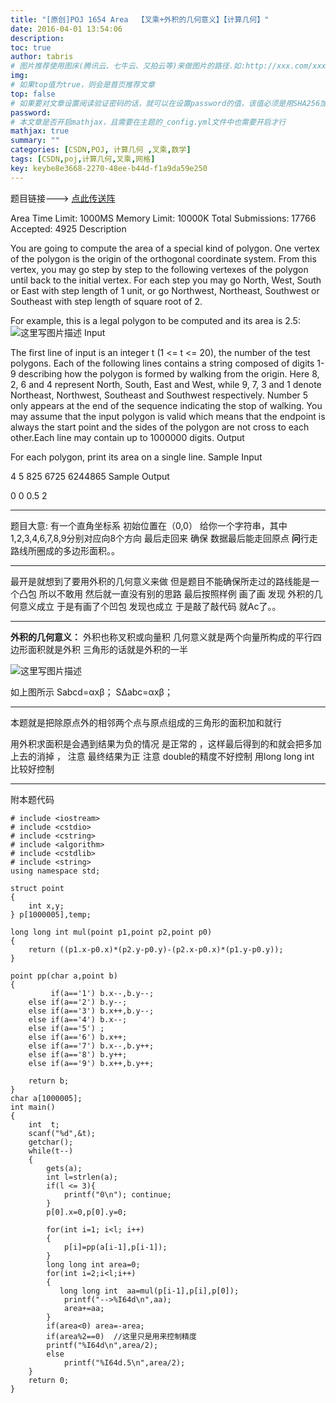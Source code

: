 ```yaml
---
title: "[原创]POJ 1654 Area  【叉乘+外积的几何意义】【计算几何】"
date: 2016-04-01 13:54:06
description:
toc: true
author: tabris
# 图片推荐使用图床(腾讯云、七牛云、又拍云等)来做图片的路径.如:http://xxx.com/xxx.jpg
img:
# 如果top值为true，则会是首页推荐文章
top: false
# 如果要对文章设置阅读验证密码的话，就可以在设置password的值，该值必须是用SHA256加密后的密码，防止被他人识破
password:
# 本文章是否开启mathjax，且需要在主题的_config.yml文件中也需要开启才行
mathjax: true
summary: ""
categories: [CSDN,POJ, 计算几何 ,叉乘,数学]
tags: [CSDN,poj,计算几何,叉乘,网格]
key: keybe8e3668-2270-48ee-b44d-f1a9da59e250
---
```


题目链接---> [点此传送阵](http://poj.org/problem?id=1654)

Area
Time Limit: 1000MS		Memory Limit: 10000K
Total Submissions: 17766		Accepted: 4925
Description

You are going to compute the area of a special kind of polygon. One vertex of the polygon is the origin of the orthogonal coordinate system. From this vertex, you may go step by step to the following vertexes of the polygon until back to the initial vertex. For each step you may go North, West, South or East with step length of 1 unit, or go Northwest, Northeast, Southwest or Southeast with step length of square root of 2.

For example, this is a legal polygon to be computed and its area is 2.5:
![这里写图片描述](http://poj.org/images/1654_1.jpg)
Input

The first line of input is an integer t (1 <= t <= 20), the number of the test polygons. Each of the following lines contains a string composed of digits 1-9 describing how the polygon is formed by walking from the origin. Here 8, 2, 6 and 4 represent North, South, East and West, while 9, 7, 3 and 1 denote Northeast, Northwest, Southeast and Southwest respectively. Number 5 only appears at the end of the sequence indicating the stop of walking. You may assume that the input polygon is valid which means that the endpoint is always the start point and the sides of the polygon are not cross to each other.Each line may contain up to 1000000 digits.
Output

For each polygon, print its area on a single line.
Sample Input

4
5
825
6725
6244865
Sample Output

0
0
0.5
2


--------------------------------

题目大意: 有一个直角坐标系  初始位置在（0,0）  给你一个字符串，其中1,2,3,4,6,7,8,9分别对应向8个方向  最后走回来 确保 数据最后能走回原点    **问**行走路线所圈成的多边形面积。。

-----------------------
最开是就想到了要用外积的几何意义来做 但是题目不能确保所走过的路线能是一个凸包  所以不敢用   然后就一直没有别的思路   最后按照样例 画了画 发现 外积的几何意义成立   于是有画了个凹包  发现也成立  于是敲了敲代码 就Ac了。。

-----------------
**外积的几何意义：**
  外积也称叉积或向量积
  几何意义就是两个向量所构成的平行四边形面积就是外积
  三角形的话就是外积的一半

![这里写图片描述](http://img.blog.csdn.net/20160401134518312)

如上图所示
Sabcd=αxβ；
SΔabc=αxβ；

--------------

本题就是把除原点外的相邻两个点与原点组成的三角形的面积加和就行

用外积求面积是会遇到结果为负的情况 是正常的  ，这样最后得到的和就会把多加上去的消掉  ，
注意 最终结果为正
注意 double的精度不好控制  用long long int 比较好控制


---------------------
附本题代码

```
# include <iostream>
# include <cstdio>
# include <cstring>
# include <algorithm>
# include <cstdlib>
# include <string>
using namespace std;

struct point
{
    int x,y;
} p[1000005],temp;

long long int mul(point p1,point p2,point p0)
{
    return ((p1.x-p0.x)*(p2.y-p0.y)-(p2.x-p0.x)*(p1.y-p0.y));
}

point pp(char a,point b)
{
         if(a=='1') b.x--,b.y--;
    else if(a=='2') b.y--;
    else if(a=='3') b.x++,b.y--;
    else if(a=='4') b.x--;
    else if(a=='5') ;
    else if(a=='6') b.x++;
    else if(a=='7') b.x--,b.y++;
    else if(a=='8') b.y++;
    else if(a=='9') b.x++,b.y++;

    return b;
}
char a[1000005];
int main()
{
    int  t;
    scanf("%d",&t);
    getchar();
    while(t--)
    {
        gets(a);
        int l=strlen(a);
        if(l <= 3){
            printf("0\n"); continue;
        }
        p[0].x=0,p[0].y=0;

        for(int i=1; i<l; i++)
        {
            p[i]=pp(a[i-1],p[i-1]);
        }
        long long int area=0;
        for(int i=2;i<l;i++)
        {
           long long int  aa=mul(p[i-1],p[i],p[0]);
            printf("-->%I64d\n",aa);
            area+=aa;
        }
        if(area<0) area=-area;
        if(area%2==0)  //这里只是用来控制精度
        printf("%I64d\n",area/2);
        else
            printf("%I64d.5\n",area/2);
    }
    return 0;
}
```